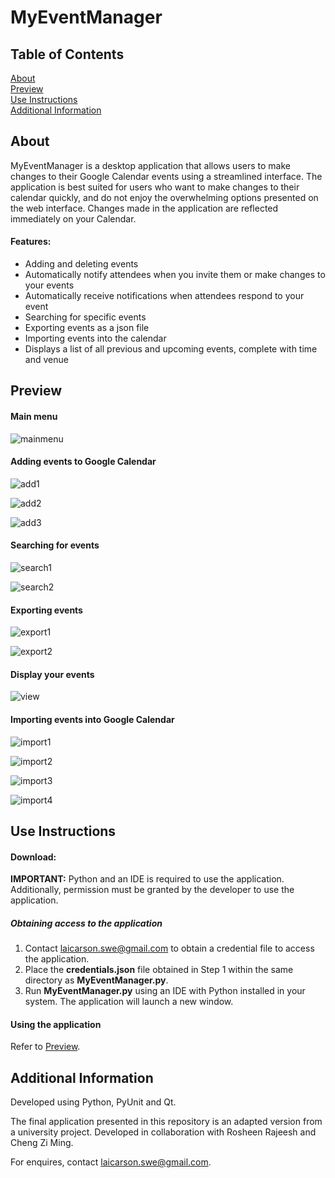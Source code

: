 # MyEventManager

## Table of Contents

[About](#about)<br>
[Preview](#preview)<br>
[Use Instructions](#use)<br>
[Additional Information](#info)<br>

## About <a name="about">

MyEventManager is a desktop application that allows users to make changes to their Google Calendar events using a streamlined interface. The application is best suited for users who want to make changes to their calendar quickly, and do not enjoy the overwhelming options presented on the web interface. Changes made in the application are reflected immediately on your Calendar.

#### Features:
- Adding and deleting events
- Automatically notify attendees when you invite them or make changes to your events
- Automatically receive notifications when attendees respond to your event
- Searching for specific events
- Exporting events as a json file
- Importing events into the calendar
- Displays a list of all previous and upcoming events, complete with time and venue

## Preview <a name="preview">

#### Main menu
![mainmenu](./images/menu.png)

#### Adding events to Google Calendar
![add1](./images/addevent.png)

![add2](./images/addevent_addattendee.png)

![add3](./images/addevent_calendar.png)

#### Searching for events
![search1](./images/searchevent.png)

![search2](./images/searchevent2.png)

#### Exporting events
![export1](./images/export.png)

![export2](./images/export2.png)

#### Display your events
![view](./images/viewevent.png)

#### Importing events into Google Calendar
![import1](./images/import1.png)

![import2](./images/import3.png)

![import3](./images/import2.png)

![import4](./images/import4.png)

## Use Instructions <a name="use">

#### Download:

**IMPORTANT:** Python and an IDE is required to use the application. Additionally, permission must be granted by the developer to use the application.

##### Obtaining access to the application

1. Contact [laicarson.swe@gmail.com](laicarson.swe@gmail.com) to obtain a credential file to access the application. 
2. Place the **credentials.json** file obtained in Step 1 within the same directory as **MyEventManager.py**.
3. Run **MyEventManager.py** using an IDE with Python installed in your system. The application will launch a new window.

#### Using the application

Refer to [Preview](#preview).

## Additional Information <a name="info">

Developed using Python, PyUnit and Qt.

The final application presented in this repository is an adapted version from a university project. Developed in collaboration with Rosheen Rajeesh and Cheng Zi Ming.

For enquires, contact [laicarson.swe@gmail.com](laicarson.swe@gmail.com).

